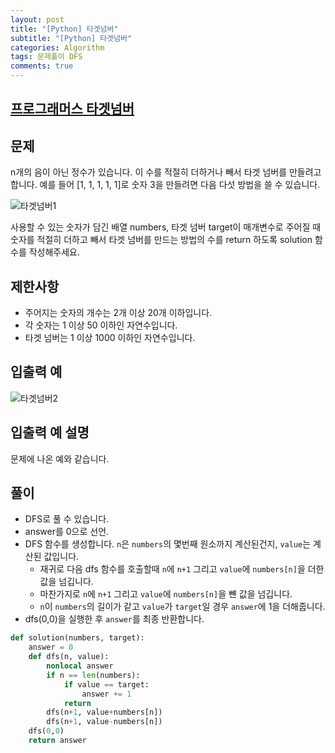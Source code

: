 ```yaml
---  
layout: post  
title: "[Python] 타겟넘버"  
subtitle: "[Python] 타겟넘버"  
categories: Algorithm
tags: 문제풀이 DFS
comments: true  
---  
```


## [프로그래머스 타겟넘버](https://programmers.co.kr/learn/courses/30/lessons/43165)

## 문제

n개의 음이 아닌 정수가 있습니다. 이 수를 적절히 더하거나 빼서 타겟 넘버를 만들려고 합니다. 예를 들어 [1, 1, 1, 1, 1]로 숫자 3을 만들려면 다음 다섯 방법을 쓸 수 있습니다.

![타겟넘버1](https://yunsikus.github.io/assets/img/post_img/타겟넘버1.jpg)

사용할 수 있는 숫자가 담긴 배열 numbers, 타겟 넘버 target이 매개변수로 주어질 때 숫자를 적절히 더하고 빼서 타겟 넘버를 만드는 방법의 수를 return 하도록 solution 함수를 작성해주세요.


## 제한사항

- 주어지는 숫자의 개수는 2개 이상 20개 이하입니다.
- 각 숫자는 1 이상 50 이하인 자연수입니다.
- 타겟 넘버는 1 이상 1000 이하인 자연수입니다.

## 입출력 예

![타겟넘버2](https://yunsikus.github.io/assets/img/post_img/타겟넘버2.jpg)

## 입출력 예 설명

문제에 나온 예와 같습니다.

## 풀이

- DFS로 풀 수 있습니다. 
- answer를 0으로 선언.
- DFS 함수를 생성합니다. `n`은 `numbers`의 몇번째 원소까지 계산된건지, `value`는 계산된 값입니다.
  - 재귀로 다음 dfs 함수를 호출할때 `n`에 `n+1` 그리고 `value`에 `numbers[n]`을 더한 값을 넘깁니다. 
  - 마찬가지로 `n`에 `n+1` 그리고 `value`에 `numbers[n]`을 뺸 값을 넘깁니다. 
  - `n`이 `numbers`의 길이가 같고 `value`가 `target`일 경우 `answer`에 1을 더해줍니다. 
- dfs(0,0)을 실행한 후 `answer`를 최종 반환합니다. 


```python
def solution(numbers, target):
    answer = 0
    def dfs(n, value):
        nonlocal answer
        if n == len(numbers):
            if value == target:
                answer += 1
            return
        dfs(n+1, value+numbers[n])
        dfs(n+1, value-numbers[n])
    dfs(0,0)
    return answer
```